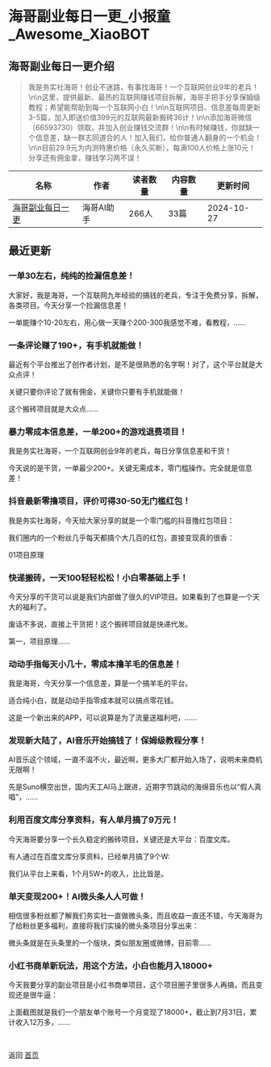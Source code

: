 # 海哥副业每日一更_小报童_Awesome_XiaoBOT

## 海哥副业每日一更介绍
> 我是务实社海哥！创业不迷路，有事找海哥！一个互联网创业9年的老兵！\n\n这里，提供最新、最热的互联网赚钱项目拆解，海哥手把手分享保姆级教程；希望能帮助到每一个互联网小白！\n\n互联网项目、信息差每周更新3-5篇，加入即送价值399元的互联网最新搬砖36计！\n\n添加海哥微信（66593730）领取，并加入创业赚钱交流群！\n\n有时候赚钱，你就缺一个信息差，缺一群志同道合的人！加入我们，给你普通人翻身的一个机会！\n\n目前29.9元为内测特惠价格（永久买断），每满100人价格上涨10元！分享还有佣金拿，赚钱学习两不误！  
  


|名称|作者|读者数量|内容数量|更新时间|
|---|---|---|---|---|
|[海哥副业每日一更](https://xiaobot.net/p/518918?refer=9c3f1c95-a052-465a-9902-f6d75080262a)|海哥AI助手|266人|33篇|2024-10-27|

## 最近更新
### 一单30左右，纯纯的捡漏信息差！

大家好，我是海哥，一个互联网九年经验的搞钱的老兵，专注于免费分享，拆解，各类项目。今天分享一个捡漏信息差！

一单能赚个10-20左右，用心做一天赚个200-300我感觉不难，看教程，......

### 一条评论赚了190+，有手机就能做！

最近有个平台推出了创作者计划，是不是很熟悉的名字啊！对了，这个平台就是大众点评！

关键只要你评论了就有佣金，关键你只要有手机就能做！

这个搬砖项目就是大众点......

### 暴力零成本信息差，一单200+的游戏退费项目！

我是务实社海哥，一个互联网创业9年的老兵，每日分享信息差和干货！

今天说的是干货，一单最少200+。关键无需成本，零门槛操作。完全就是信息差！

### 抖音最新零撸项目，评价可得30-50无门槛红包！

我是务实社海哥，今天给大家分享的就是一个零门槛的抖音撸红包项目：

我们圈内的一个粉丝几乎每天都搞个大几百的红包，直接变现真的很香：

01项目原理

### 快递搬砖，一天100轻轻松松！小白零基础上手！

今天分享的干货可以说是我们内部做了很久的VIP项目。如果看到了也算是一个天大的福利了。

废话不多说，直接上干货把！这个搬砖项目就是快递代发。

第一，项目原理......

### 动动手指每天小几十，零成本撸羊毛的信息差！

我是海哥，今天分享一个信息差，算是一个搞羊毛的平台。

适合纯小白，就是动动手指零成本就可以搞点零花钱。

这是一个新出来的APP，可以说算是为了流量送福利吧，......

### 发现新大陆了，AI音乐开始搞钱了！保姆级教程分享！

AI音乐这个领域，一直不温不火，最近啊，更多大厂都开始入场了，说明未来商机无限啊！

先是Suno横空出世，国内天工AI马上跟进，近期字节跳动的海绵音乐也以“假人真唱”，......

### 利用百度文库分享资料，有人单月搞了9万元！

今天海哥要分享一个长久稳定的搬砖项目，关键还是大平台：百度文库。

有人通过在百度文库分享资料，已经单月搞了9个W:

我们从平台上来看，1个月5W+的收入，比比皆是。

### 单天变现200+！AI微头条人人可做！

相信很多粉丝都了解我们务实社一直做微头条，而且收益一直还不错，今天海哥为了给粉丝更多福利，直接将我们实操的微头条项目分享出来：

微头条就是在头条里的一个版块，类似朋友圈或微博，目前零......

### 小红书商单新玩法，用这个方法，小白也能月入18000+

今天我要分享的副业项目是小红书商单项目，这个项目圈子里很多人再搞，而且变现还是很牛逼：

上面截图就是我们一个朋友单个账号一个月变现了18000+，截止到7月31日，累计收入12万多，......


<a href="https://github.com/Reno9527/awesome-xiaobot" style="color: white; text-decoration: none;">awesome-xiaobot</a>

返回 [首页](../README.md)
